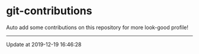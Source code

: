 # git-contributions

Auto add some contributions on this repository for more look-good profile!

---

Update at 2019-12-19 16:46:28
